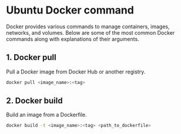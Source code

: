 # Ubuntu Docker command
Docker provides various commands to manage containers, images, networks, and volumes. Below are some of the most common Docker commands along with explanations of their arguments.

## 1. Docker pull
Pull a Docker image from Docker Hub or another registry.

```bash
docker pull <image_name>:<tag>
```

## 2. Docker build
Build an image from a Dockerfile.
```bash
docker build -t <image_name>:<tag> <path_to_dockerfile>
```

